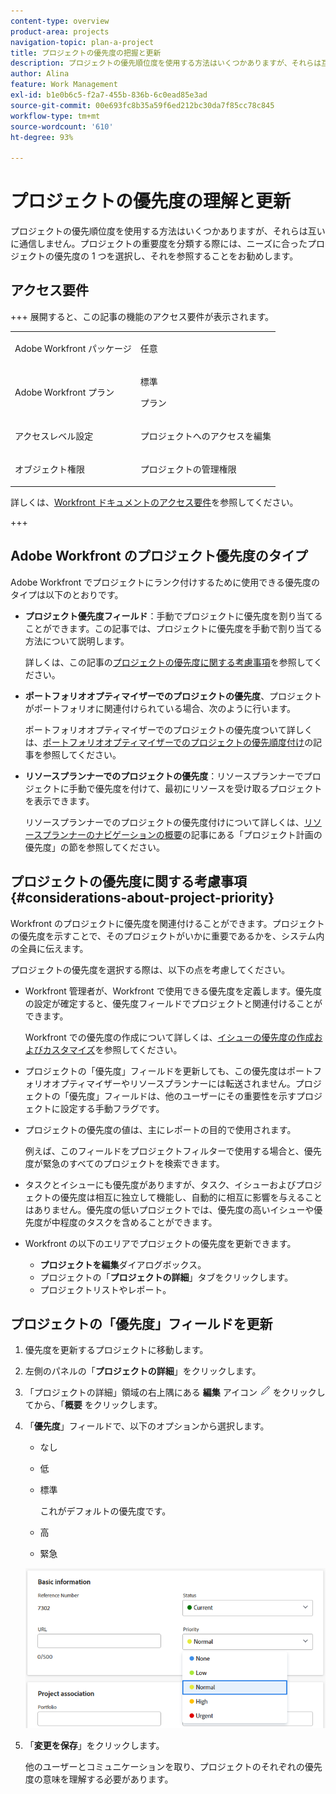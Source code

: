 ```yaml
---
content-type: overview
product-area: projects
navigation-topic: plan-a-project
title: プロジェクトの優先度の把握と更新
description: プロジェクトの優先順位度を使用する方法はいくつかありますが、それらは互いに通信しません。プロジェクトの重要度を分類する際には、ニーズに合ったプロジェクトの優先度の 1 つを選択し、それを参照することをお勧めします。
author: Alina
feature: Work Management
exl-id: b1e0b6c5-f2a7-455b-836b-6c0ead85e3ad
source-git-commit: 00e693fc8b35a59f6ed212bc30da7f85cc78c845
workflow-type: tm+mt
source-wordcount: '610'
ht-degree: 93%

---
```


# プロジェクトの優先度の理解と更新

プロジェクトの優先順位度を使用する方法はいくつかありますが、それらは互いに通信しません。プロジェクトの重要度を分類する際には、ニーズに合ったプロジェクトの優先度の 1 つを選択し、それを参照することをお勧めします。

## アクセス要件

+++ 展開すると、この記事の機能のアクセス要件が表示されます。 

<table style="table-layout:auto"> 
 <col> 
 <col> 
 <tbody> 
  <tr> 
   <td role="rowheader">Adobe Workfront パッケージ</td> 
   <td> <p>任意</p> </td> 
  </tr> 
  <tr> 
   <td role="rowheader">Adobe Workfront プラン</td> 
   <td><p>標準</p> 
   <p>プラン</p> </td> 
  </tr> 
  <tr> 
   <td role="rowheader">アクセスレベル設定</td> 
   <td> <p>プロジェクトへのアクセスを編集</p> </td> 
  </tr> 
  <tr> 
   <td role="rowheader">オブジェクト権限</td> 
   <td> <p>プロジェクトの管理権限</p> </td> 
  </tr> 
 </tbody> 
</table>

詳しくは、[Workfront ドキュメントのアクセス要件](/help/quicksilver/administration-and-setup/add-users/access-levels-and-object-permissions/access-level-requirements-in-documentation.md)を参照してください。

+++

<!--Old:

<table style="table-layout:auto"> 
 <col> 
 <col> 
 <tbody> 
  <tr> 
   <td role="rowheader">Adobe Workfront plan*</td> 
   <td> <p>Any</p> </td> 
  </tr> 
  <tr> 
   <td role="rowheader">Adobe Workfront license*</td> 
   <td> <p>Plan </p> </td> 
  </tr> 
  <tr> 
   <td role="rowheader">Access level configurations*</td> 
   <td> <p>Edit access to Projects</p> <p><b>NOTE</b> 
   
   If you still don't have access, ask your Workfront administrator if they set additional restrictions in your access level. For information on how a Workfront administrator can modify your access level, see <a href="../../../administration-and-setup/add-users/configure-and-grant-access/create-modify-access-levels.md" class="MCXref xref">Create or modify custom access levels</a>.</p> </td> 
  </tr> 
  <tr> 
   <td role="rowheader">Object permissions</td> 
   <td> <p>Manage permissions to the project</p> <p>For information on requesting additional access, see <a href="../../../workfront-basics/grant-and-request-access-to-objects/request-access.md" class="MCXref xref">Request access to objects </a>.</p> </td> 
  </tr> 
 </tbody> 
</table>-->

## Adobe Workfront のプロジェクト優先度のタイプ

Adobe Workfront でプロジェクトにランク付けするために使用できる優先度のタイプは以下のとおりです。

* **プロジェクト優先度フィールド**：手動でプロジェクトに優先度を割り当てることができます。この記事では、プロジェクトに優先度を手動で割り当てる方法について説明します。

  詳しくは、この記事の[プロジェクトの優先度に関する考慮事項](#considerations-about-project-priority)を参照してください。

* **ポートフォリオオプティマイザーでのプロジェクトの優先度**、プロジェクトがポートフォリオに関連付けられている場合、次のように行います。

  ポートフォリオオプティマイザーでのプロジェクトの優先度ついて詳しくは、[ポートフォリオオプティマイザーでのプロジェクトの優先順度付け](../../../manage-work/portfolios/portfolio-optimizer/prioritize-projects-in-portfolio-optimizer.md)の記事を参照してください。

* **リソースプランナーでのプロジェクトの優先度**：リソースプランナーでプロジェクトに手動で優先度を付けて、最初にリソースを受け取るプロジェクトを表示できます。

  リソースプランナーでのプロジェクトの優先度付けについて詳しくは、[リソースプランナーのナビゲーションの概要](../../../resource-mgmt/resource-planning/resource-planner-navigation.md)の記事にある「プロジェクト計画の優先度」の節を参照してください。

## プロジェクトの優先度に関する考慮事項 {#considerations-about-project-priority}

Workfront のプロジェクトに優先度を関連付けることができます。プロジェクトの優先度を示すことで、そのプロジェクトがいかに重要であるかを、システム内の全員に伝えます。

プロジェクトの優先度を選択する際は、以下の点を考慮してください。

* Workfront 管理者が、Workfront で使用できる優先度を定義します。優先度の設定が確定すると、優先度フィールドでプロジェクトと関連付けることができます。

  Workfront での優先度の作成について詳しくは、[イシューの優先度の作成およびカスタマイズ](../../../administration-and-setup/customize-workfront/creating-custom-status-and-priority-labels/create-customize-priorities.md)を参照してください。

* プロジェクトの「優先度」フィールドを更新しても、この優先度はポートフォリオオプティマイザーやリソースプランナーには転送されません。プロジェクトの「優先度」フィールドは、他のユーザーにその重要性を示すプロジェクトに設定する手動フラグです。
* プロジェクトの優先度の値は、主にレポートの目的で使用されます。

  例えば、このフィールドをプロジェクトフィルターで使用する場合と、優先度が緊急のすべてのプロジェクトを検索できます。
* タスクとイシューにも優先度がありますが、タスク、イシューおよびプロジェクトの優先度は相互に独立して機能し、自動的に相互に影響を与えることはありません。優先度の低いプロジェクトでは、優先度の高いイシューや優先度が中程度のタスクを含めることができます。
* Workfront の以下のエリアでプロジェクトの優先度を更新できます。

   * **プロジェクトを編集**&#x200B;ダイアログボックス。
   * プロジェクトの「**プロジェクトの詳細**」タブをクリックします。
   * プロジェクトリストやレポート。

## プロジェクトの「優先度」フィールドを更新

1. 優先度を更新するプロジェクトに移動します。
1. 左側のパネルの「**プロジェクトの詳細**」をクリックします。
1. 「プロジェクトの詳細」領域の右上隅にある **編集** アイコン ![&#x200B; 編集アイコン &#x200B;](assets/qs-edit-icon.png) をクリックしてから、「**概要** をクリックします。

1. 「**優先度**」フィールドで、以下のオプションから選択します。

   * なし
   * 低
   * 標準

     これがデフォルトの優先度です。

   * 高
   * 緊急

   ![&#x200B; プロジェクトの優先度リスト &#x200B;](assets/project-priority-picker-list.png)

1. 「**変更を保存**」をクリックします。

   他のユーザーとコミュニケーションを取り、プロジェクトのそれぞれの優先度の意味を理解する必要があります。
